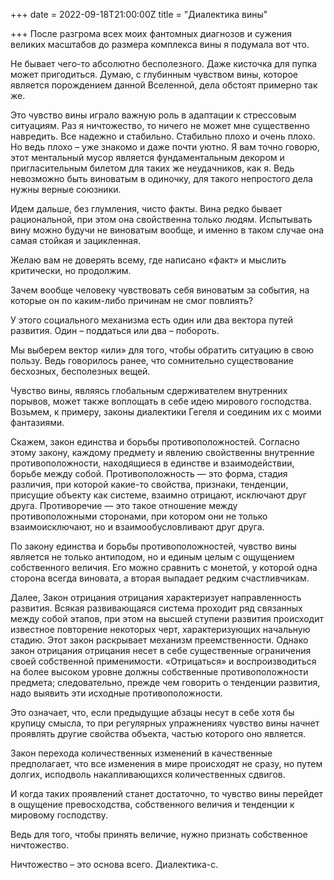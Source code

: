+++
date = 2022-09-18T21:00:00Z
title = "Диалектика вины"

+++
После разгрома всех моих фантомных диагнозов и сужения великих масштабов до размера комплекса вины я подумала вот что.

Не бывает чего-то абсолютно бесполезного. Даже кисточка для пупка может пригодиться. Думаю, с глубинным чувством вины, которое является порождением данной Вселенной, дела обстоят примерно так же.

Это чувство вины играло важную роль в адаптации к стрессовым ситуациям. Раз я ничтожество, то ничего не может мне существенно навредить. Все надежно и стабильно. Стабильно плохо и очень плохо. Но ведь плохо – уже знакомо и даже почти уютно. Я вам точно говорю, этот ментальный мусор является фундаментальным декором и пригласительным билетом для таких же неудачников, как я. Ведь невозможно быть виноватым в одиночку, для такого непростого дела нужны верные союзники.

Идем дальше, без глумления, чисто факты. Вина редко бывает рациональной, при этом она свойственна только людям. Испытывать вину можно будучи не виноватым вообще, и именно в таком случае она самая стойкая и зацикленная.

Желаю вам не доверять всему, где написано «факт» и мыслить критически, но продолжим.

Зачем вообще человеку чувствовать себя виноватым за события, на которые он по каким-либо причинам не смог повлиять?

У этого социального механизма есть один или два вектора путей развития. Один – поддаться или два – побороть.

Мы выберем вектор «или» для того, чтобы обратить ситуацию в свою пользу. Ведь говорилось ранее, что сомнительно существование бесхозных, бесполезных вещей.

Чувство вины, являясь глобальным сдерживателем внутренних порывов, может также воплощать в себе идею мирового господства. Возьмем, к примеру, законы диалектики Гегеля и соединим их с моими фантазиями.

Скажем, закон единства и борьбы противоположностей. Согласно этому закону, каждому предмету и явлению свойственны внутренние противоположности, находящиеся в единстве и взаимодействии, борьбе между собой. Противоположность — это форма, стадия различия, при которой какие-то свойства, признаки, тенденции, присущие объекту как системе, взаимно отрицают, исключают друг друга. Противоречие — это такое отношение между противоположными сторонами, при котором они не только взаимоисключают, но и взаимообусловливают друг друга.

По закону единства и борьбы противоположностей, чувство вины является не только антиподом, но и единым целым с ощущением собственного величия. Его можно сравнить с монетой, у которой одна сторона всегда виновата, а вторая выпадает редким счастливчикам.

Далее, Закон отрицания отрицания характеризует направленность развития. Всякая развивающаяся система проходит ряд связанных между собой этапов, при этом на высшей ступени развития происходит известное повторение некоторых черт, характеризующих начальную стадию. Этот закон раскрывает механизм преемственности. Однако закон отрицания отрицания несет в себе существенные ограничения своей собственной применимости. «Отрицаться» и воспроизводиться на более высоком уровне должны собственные противоположности предмета; следовательно, прежде чем говорить о тенденции развития, надо выявить эти исходные противоположности.

Это означает, что, если предыдущие абзацы несут в себе хотя бы крупицу смысла, то при регулярных упражнениях чувство вины начнет проявлять другие свойства объекта, частью которого оно является.

Закон перехода количественных изменений в качественные предполагает, что все изменения в мире происходят не сразу, но путем долгих, исподволь накапливающихся количественных сдвигов.

И когда таких проявлений станет достаточно, то чувство вины перейдет в ощущение превосходства, собственного величия и тенденции к мировому господству.

Ведь для того, чтобы принять величие, нужно признать собственное ничтожество.

Ничтожество – это основа всего. Диалектика-с.